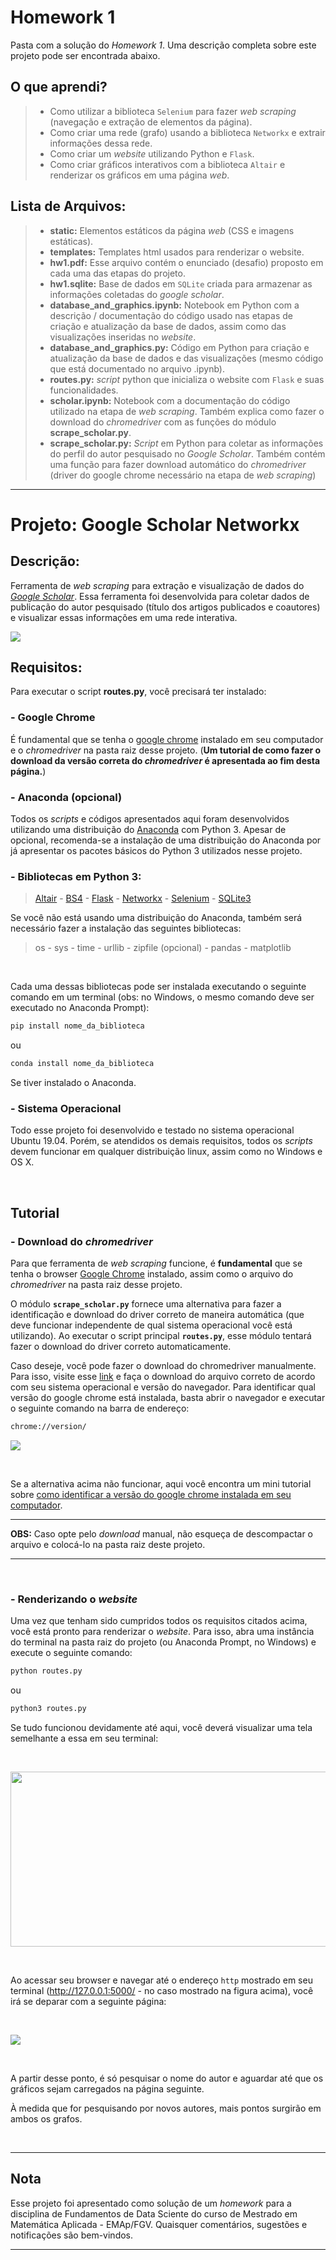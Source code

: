 # Homework 1

Pasta com a solução do *Homework 1*. Uma descrição completa sobre este projeto pode ser encontrada abaixo. 

## O que aprendi?

> - Como utilizar a biblioteca `Selenium` para fazer _web scraping_ (navegação e extração de elementos da página).
> - Como criar uma rede (grafo) usando a biblioteca `Networkx` e extrair informações dessa rede.
> - Como criar um _website_ utilizando Python e `Flask`.
> - Como criar gráficos interativos com a biblioteca `Altair` e renderizar os gráficos em uma página _web_.

## Lista de Arquivos:

> - **static:** Elementos estáticos da página *web* (CSS e imagens estáticas).
> - **templates:** Templates html usados para renderizar o website.
> - **hw1.pdf:** Esse arquivo contém o enunciado (desafio) proposto em cada uma das etapas do projeto. 
> - **hw1.sqlite:** Base de dados em `SQLite` criada para armazenar as informações coletadas do *google scholar*.
> - **database_and_graphics.ipynb:** Notebook em Python com a descrição / documentação do código usado nas etapas de criação e atualização da base de dados, assim como das visualizações inseridas no _website_.
> - **database_and_graphics.py:** Código em Python para criação e atualização da base de dados e das visualizações (mesmo código que está documentado no arquivo .ipynb).
> - **routes.py:** *script* python que inicializa o website com `Flask` e suas funcionalidades.
> - **scholar.ipynb:** Notebook com a documentação do código utilizado na etapa de *web scraping*. Também explica como fazer o download do _chromedriver_ com as funções do módulo **scrape_scholar.py**.
> - **scrape_scholar.py:** *Script* em Python para coletar as informações do perfil do autor pesquisado no *Google Scholar*. Também contém uma função para fazer download automático do *chromedriver* (driver do google chrome necessário na etapa de _web scraping_)

--------------------

# Projeto: Google Scholar Networkx

## Descrição:

Ferramenta de _web scraping_ para extração e visualização de dados do [*Google Scholar*](https://scholar.google.com.br/). Essa ferramenta foi desenvolvida para coletar dados de publicação do autor pesquisado (título dos artigos publicados e coautores) e visualizar essas informações em uma rede interativa. 

![](screenshot.png)

## Requisitos:

Para executar o script **routes.py**, você precisará ter instalado:

###  - Google Chrome

É fundamental que se tenha o [google chrome](https://www.google.com/intl/en-US/chrome/) instalado em seu computador e o *chromedriver* na pasta raiz desse projeto. (**Um tutorial de como fazer o download da versão correta do *chromedriver* é apresentada ao fim desta página.**)

### - Anaconda (opcional)

Todos os *scripts* e códigos apresentados aqui foram desenvolvidos utilizando uma distribuição do [Anaconda](https://www.anaconda.com/) com Python 3. Apesar de opcional, recomenda-se a instalação de uma distribuição do Anaconda por já apresentar os pacotes básicos do Python 3 utilizados nesse projeto.


### - Bibliotecas em Python 3:

> [Altair](https://altair-viz.github.io/)  -  [BS4](https://www.crummy.com/software/BeautifulSoup/bs4/doc/)  -  [Flask](https://palletsprojects.com/p/flask/)  - [Networkx](https://networkx.github.io/)  - [Selenium](https://selenium-python.readthedocs.io/)  - [SQLite3](https://docs.python.org/3/library/sqlite3.html)


Se você não está usando uma distribuição do Anaconda, também será necessário fazer a instalação das seguintes bibliotecas:


> os  -  sys  -  time  -  urllib  -  zipfile (opcional)  -  pandas  -  matplotlib
<br>

Cada uma dessas bibliotecas pode ser instalada executando o seguinte comando em um terminal (obs: no Windows, o mesmo comando deve ser executado no Anaconda Prompt):

```sh
pip install nome_da_biblioteca
``` 
ou 
```sh
conda install nome_da_biblioteca
```
Se tiver instalado o Anaconda.


### - Sistema Operacional

Todo esse projeto foi desenvolvido e testado no sistema operacional Ubuntu 19.04. Porém, se atendidos os demais requisitos, todos os *scripts* devem funcionar em qualquer distribuição linux, assim como no Windows e OS X. 

<br>

## Tutorial

### - Download do *chromedriver*

Para que ferramenta de _web scraping_ funcione, é **fundamental** que se tenha o browser [Google Chrome](https://www.google.com/intl/en-US/chrome/) instalado, assim como o arquivo do *chromedriver* na pasta raiz desse projeto. 

O módulo **`scrape_scholar.py`** fornece uma alternativa para fazer a identificação e download do driver correto de maneira automática (que deve funcionar independente de qual sistema operacional você está utilizando). Ao executar o script principal **`routes.py`**, esse módulo tentará fazer o download do driver correto automaticamente.

Caso deseje, você pode fazer o download do chromedriver manualmente. Para isso, visite esse [link](https://chromedriver.chromium.org/downloads) e faça o download do arquivo correto de acordo com seu sistema operacional e versão do navegador. Para identificar qual versão do google chrome está instalada, basta abrir o navegador e executar o seguinte comando na barra de endereço:

```sh
chrome://version/
```

![](screenshot_chrome.png)

<br>

Se a alternativa acima não funcionar, aqui você encontra um mini tutorial sobre [como identificar a versão do google chrome instalada em seu computador](https://support.chall.com/hc/en-us/articles/200336349-How-do-I-determine-what-version-of-Google-Chrome-I-m-using-).

--------------------
**OBS:** Caso opte pelo *download* manual, não esqueça de descompactar o arquivo e colocá-lo na pasta raiz deste projeto.

------------------
<br>

### - Renderizando o *website* 

Uma vez que tenham sido cumpridos todos os requisitos citados acima, você está pronto para renderizar o *website*. Para isso, abra uma instância do terminal na pasta raiz do projeto (ou Anaconda Prompt, no Windows) e execute o seguinte comando:

```sh
python routes.py
```
ou 

```sh
python3 routes.py
```

Se tudo funcionou devidamente até aqui, você deverá visualizar uma tela semelhante a essa em seu terminal: 

<br>

<p align="center">
<img style="textalign:center" src="screenshot_terminal.png" width="600" height="280">
</p>

<br>

Ao acessar seu browser e navegar até o endereço `http` mostrado em seu terminal (http://127.0.0.1:5000/ - no caso mostrado na figura acima), você irá se deparar com a seguinte página:

<br>

![](screenshot_home.png)

<br>

A partir desse ponto, é só pesquisar o nome do autor e aguardar até que os gráficos sejam carregados na página seguinte. 

À medida que for pesquisando por novos autores, mais pontos surgirão em ambos os grafos. 

<br>

----------------

## Nota

Esse projeto foi apresentado como solução de um *homework* para a disciplina de Fundamentos de Data Sciente do curso de Mestrado em Matemática Aplicada - EMAp/FGV. Quaisquer comentários, sugestões e notificações são bem-vindos.

----------------
